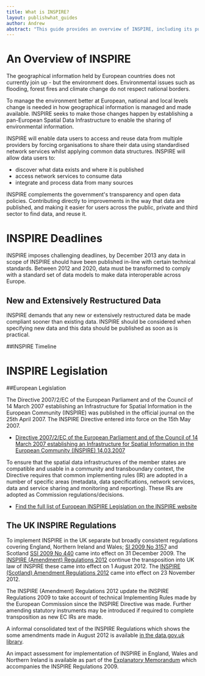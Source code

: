 ```yaml
---
title: What is INSPIRE?
layout: publishwhat_guides
author: Andrew
abstract: "This guide provides an overview of INSPIRE, including its purpose, relevent legislation and timeline."
---
```


# An Overview of INSPIRE

The geographical information held by European countries does not currently join up - but the environment does. Environmental issues such as flooding, forest fires and climate change do not respect national borders.

To manage the environment better at European, national and local levels change is needed in how geographical information is managed and made available. INSPIRE seeks to make those changes happen by establishing a pan-European Spatial Data Infrastructure to enable the sharing of environmental information.

INSPIRE will enable data users to access and reuse data from multiple providers by forcing organisations to share their data using standardised network services whilst applying common data structures. INSPIRE will allow data users to:

* discover what data exists and where it is published
* access network services to consume data
* integrate and process data from many sources

INSPIRE complements the government's transparency and open data policies. Contributing directly to improvements in the way that data are published, and making it easier for users across the public, private and third sector to find data, and reuse it.

# INSPIRE Deadlines

INSPIRE imposes challenging deadlines, by December 2013 any data in scope of INSPIRE should have been published in-line with certain technical standards. Between 2012 and 2020, data must be transformed to comply with a standard set of data models to make data interoperable across Europe.

## New and Extensively Restructured Data

INSPIRE demands that any new or extensively restructured data be made compliant sooner than existing data.  INSPIRE should be considered when specifying new data and this data should be published as soon as is practical.

##INSPIRE Timeline

# INSPIRE Legislation

##European Legislation

The Directive 2007/2/EC of the European Parliament and of the Council of 14 March 2007 establishing an Infrastructure for Spatial Information in the European Community (INSPIRE) was published in the official journal on the 25th April 2007. The INSPIRE Directive entered into force on the 15th May 2007.

* [Directive 2007/2/EC of the European Parliament and of the Council of 14 March 2007 establishing an Infrastructure for Spatial Information in the European Community (INSPIRE) 14.03.2007](http://eur-lex.europa.eu/LexUriServ/LexUriServ.do?uri=CELEX:32007L0002:EN:NOT)

To ensure that the spatial data infrastructures of the member states are compatible and usable in a community and transboundary context, the Directive requires that common implementing rules (IR) are adopted in a number of specific areas (metadata, data specifications, network services, data and service sharing and monitoring and reporting). These IRs are adopted as Commission regulations/decisions. 

* [Find the full list of European INSPIRE Legislation on the INSPIRE website](http://inspire.ec.europa.eu/index.cfm/pageid/3)

## The UK INSPIRE Regulations

To implement INSPIRE in the UK separate but broadly consistent regulations covering England, Northern Ireland and Wales; [SI 2009 No 3157](http://www.opsi.gov.uk/si/si2009/uksi_20093157_en_1) and Scotland [SSI 2009 No 440](http://www.opsi.gov.uk/legislation/scotland/ssi2009/ssi_20090440_en_1) came into effect on 31 December 2009. The [INSPIRE (Amendment) Regulations 2012](http://www.legislation.gov.uk/uksi/2012/1672/contents/made) continue the transposition into UK law of INSPIRE these came into effect on 1 August 2012. The [INSPIRE (Scotland) Amendment Regulations 2012](http://www.legislation.gov.uk/ssi/2012/284/contents/made) came into effect on 23 November 2012.

The INSPIRE (Amendment) Regulations 2012 update the INSPIRE Regulations 2009 to take account of technical Implementing Rules made by the European Commission since the INSPIRE Directive was made. Further amending statutory instruments may be introduced if required to complete transposition as new EC IRs are made.

A informal consolidated text of the INSPIRE Regulations which shows the some amendments made in August 2012 is available [in the data.gov.uk library](http://data.gov.uk/library/uklp-inspire-regulations-informal-text).

An impact assessment for implementation of INSPIRE in England, Wales and Northern Ireland is available as part of the [Explanatory Memorandum](http://www.legislation.gov.uk/uksi/2009/3157/pdfs/uksiem_20093157_en.pdf) which accompanies the INSPIRE Regulations 2009.